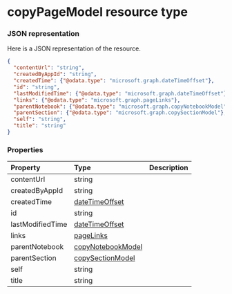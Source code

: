 # copyPageModel resource type



### JSON representation

Here is a JSON representation of the resource.

<!-- {
  "blockType": "resource",
  "optionalProperties": [

  ],
  "@odata.type": "microsoft.graph.copypagemodel"
}-->

```json
{
  "contentUrl": "string",
  "createdByAppId": "string",
  "createdTime": {"@odata.type": "microsoft.graph.dateTimeOffset"},
  "id": "string",
  "lastModifiedTime": {"@odata.type": "microsoft.graph.dateTimeOffset"},
  "links": {"@odata.type": "microsoft.graph.pageLinks"},
  "parentNotebook": {"@odata.type": "microsoft.graph.copyNotebookModel"},
  "parentSection": {"@odata.type": "microsoft.graph.copySectionModel"},
  "self": "string",
  "title": "string"
}

```
### Properties
| Property	   | Type	|Description|
|:---------------|:--------|:----------|
|contentUrl|string||
|createdByAppId|string||
|createdTime|[dateTimeOffset](datetimeoffset.md)||
|id|string||
|lastModifiedTime|[dateTimeOffset](datetimeoffset.md)||
|links|[pageLinks](pagelinks.md)||
|parentNotebook|[copyNotebookModel](copynotebookmodel.md)||
|parentSection|[copySectionModel](copysectionmodel.md)||
|self|string||
|title|string||

<!-- uuid: 8fcb5dbc-d5aa-4681-8e31-b001d5168d79
2015-10-25 14:57:30 UTC -->
<!-- {
  "type": "#page.annotation",
  "description": "copyPageModel resource",
  "keywords": "",
  "section": "documentation",
  "tocPath": ""
}-->